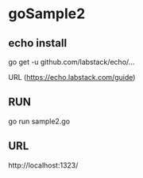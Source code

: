 # goSample2
## echo install
go get -u github.com/labstack/echo/...

URL (https://echo.labstack.com/guide)

## RUN
go run sample2.go

## URL
http://localhost:1323/


